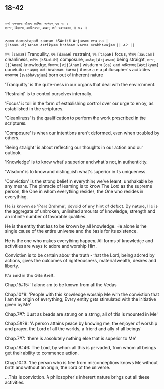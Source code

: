 ## 18-42


```shloka-sa

शमो दमस्तपः शौचम् क्षान्तिः आर्जवम् एव च ।
ज्ञानम् विज्ञानम् आस्तिक्यम् ब्राह्मम् कर्म स्वभावजम् ॥ ४२ ॥

```
```shloka-sa-hk

zamo damastapaH zaucam kSAntiH Arjavam eva ca |
jJAnam vijJAnam Astikyam brAhmam karma svabhAvajam || 42 ||

```
`शमः` `[zamaH]` Tranquility, `दमः` `[damaH]` restraint, `तपः` `[tapaH]` focus, `शौचम्` `[zaucam]` cleanliness, `क्षान्तिः` `[kSAntiH]` composure, `आर्जवम्` `[Arjavam]` being straight, `ज्ञानम्` `[jJAnam]` knowledge, `विज्ञानम्` `[vijJAnam]` wisdom `च` `[ca]` and `आस्तिक्यम्` `[Astikyam]` conviction - `ब्राह्मम् कर्म` `[brAhmam karma]` these are a philosopher's activities `स्वभावजम्` `[svabhAvajam]` born out of inherent nature

'Tranquility' is the quite-ness in our organs that deal with the environment. 

'Restraint' is to control ourselves internally.

'Focus' is toil in the form of establishing control over our urge to enjoy, as established in the scriptures. 

'Cleanliness' is the qualification to perform the work prescribed in the scriptures.

'Composure' is when our intentions aren't deformed, even when troubled by others. 

'Being straight' is about reflecting our thoughts in our action and our outlook. 

'Knowledge' is to know what's superior and what's not, in authenticity.

'Wisdom' is to know and distinguish what's superior in its uniqueness. 

'Conviction' is the strong belief in everything we've learnt, unshakable by any means. The pinnacle of learning is to know The Lord as the supreme person, the One in whom everything resides, the One who resides in everything. 

He is known as 'Para Brahma', devoid of any hint of defect. By nature, He is the aggregate of unbroken, unlimited amounts of knowledge, strength and an infinite number of favorable qualities. 

He is the entity that has to be known by all knowledge. He alone is the single cause of the entire universe and the basis for its existence. 

He is the one who makes everything happen. All forms of knowledge and activities are ways to adore and worship Him. 

Conviction is to be certain about the truth - that the Lord, being adored by actions, gives the outcomes of righteousness, material wealth, desires and liberty. 

It's said in the Gita itself:

Chap.15#15: 'I alone am to be known from all the Vedas'

Chap.10#8: 'People with this knowledge worship Me with the conviction that I am the origin of everything; Every entity gets stimulated with the initiative given by Me'

Chap.7#7: 'Just as beads are strung on a string, all of this is mounted in Me'

Chap.5#29: 'A person attains peace by knowing me, the enjoyer of worship and prayer, the Lord of all the worlds, a friend and ally of all beings'

Chap.7#7: 'there is absolutely nothing else that is superior to Me'

Chap.18#46: The Lord, by whom all this is pervaded, from whom all beings get their ability to commence action.

Chap.10#3: 'the person who is free from misconceptions knows Me without birth and without an origin, the Lord of the universe.

…This is conviction. A philosopher's inherent nature brings out all these activities.


